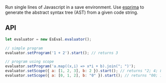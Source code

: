 
Run single lines of Javascript in a save environment. Use [esprima](https://github.com/jquery/esprima) to generate the abstract syntax tree (AST) from a given code string.

## API

``` js
let evaluator = new EsEval.evaluator();

// simple program
evaluator.setProgram('1 + 2').start(); // returns 3

// program using scope
evaluator.setProgram('a.map((x,i) => x*i + b).join("; ")');
evaluator.setScope({ a: [1, 2, 3], b: 2 }).start(); // returns "2; 4; 8"
evaluator.setScope({ a: [0, 1, 2], b: "0" }).start(); // returns "00; 10; 40"
```